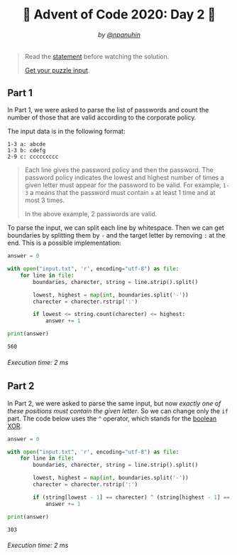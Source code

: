 <h1 align="center">🎄 Advent of Code 2020: Day 2 🎄</h1>
<h6 align="center">by <a href="https://github.com/npanuhin">@npanuhin</a></h6>

> Read the [statement](https://adventofcode.com/2020/day/2 "Visit adventofcode.com/2020/day/2") before watching the solution.
>
> [Get your puzzle input](https://adventofcode.com/2020/day/2/input "Open adventofcode.com/2020/day/2/input").


## Part 1

In Part 1, we were asked to parse the list of passwords and count the number of those that are valid according to the corporate policy.

The input data is in the following format:
```
1-3 a: abcde
1-3 b: cdefg
2-9 c: ccccccccc
```

> Each line gives the password policy and then the password. The password policy indicates the lowest and highest number of times a given letter must appear for the password to be valid. For example, `1-3` a means that the password must contain `a` at least 1 time and at most 3 times.
>
> In the above example, 2 passwords are valid.

To parse the input, we can split each line by whitespace. Then we can get boundaries by splitting them by `-` and the target letter by removing `:` at the end. This is a possible implementation:

<!-- Execute code: "part1.py" -->
```python
answer = 0

with open("input.txt", 'r', encoding="utf-8") as file:
	for line in file:
	    boundaries, charecter, string = line.strip().split()

	    lowest, highest = map(int, boundaries.split('-'))
	    charecter = charecter.rstrip(':')

	    if lowest <= string.count(charecter) <= highest:
	        answer += 1

print(answer)
```
```
560
```
###### Execution time: 2 ms

## Part 2

In Part 2, we were asked to parse the same input, but now *exactly one of these positions must contain the given letter*. So we can change only the `if` part. The code below uses the `^` operator, which stands for the [boolean XOR](https://en.wikipedia.org/wiki/Exclusive_or "Visit Wikipedia:Exclusive_or ").

<!-- Execute code: "part2.py" -->
```python
answer = 0

with open("input.txt", 'r', encoding="utf-8") as file:
	for line in file:
	    boundaries, charecter, string = line.strip().split()

	    lowest, highest = map(int, boundaries.split('-'))
	    charecter = charecter.rstrip(':')

	    if (string[lowest - 1] == charecter) ^ (string[highest - 1] == charecter):
	        answer += 1

print(answer)
```
```
303
```
###### Execution time: 2 ms
